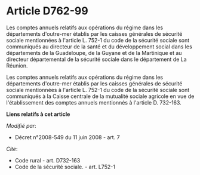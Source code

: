 # Article D762-99

Les comptes annuels relatifs aux opérations du régime dans les départements d'outre-mer établis par les caisses générales de
sécurité sociale mentionnées à l'article L. 752-1 du code de la sécurité sociale sont communiqués au directeur de la santé et
du développement social dans les départements de la Guadeloupe, de la Guyane et de la Martinique et au directeur
départemental de la sécurité sociale dans le département de La Réunion. 

Les comptes annuels relatifs aux opérations du régime dans les départements d'outre-mer établis par les caisses générales de
sécurité sociale mentionnées à l'article L. 752-1 du code de la sécurité sociale sont communiqués à la Caisse centrale de la
mutualité sociale agricole en vue de l'établissement des comptes annuels mentionnés à l'article D. 732-163.

**Liens relatifs à cet article**

_Modifié par_:

  - Décret n°2008-549 du 11 juin 2008 - art. 7

_Cite_:

  - Code rural - art. D732-163
  - Code de la sécurité sociale. - art. L752-1
